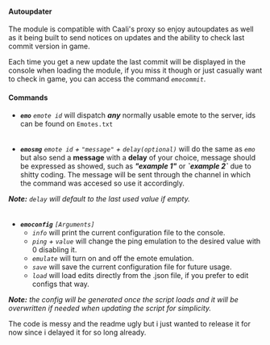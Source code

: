 #### Autoupdater

The module is compatible with Caali's proxy so enjoy autoupdates as well as it being built to send notices on updates and the ability to check last commit version in game.

Each time you get a new update the last commit will be displayed in the console when loading the module, if you miss it though or just casually want to check in game, you can access the command *`emocommit`*.

#### Commands

* ***`emo`*** *`emote id`* will dispatch ***any*** normally usable emote to the server, ids can be found on `Emotes.txt`
######
* ***`emosmg`*** *`emote id` + `"message"` + `delay(optional)`* will do the same as *`emo`* but also send a **message** with a **delay** of your choice, message should be expressed as showed, such as ***"example 1"*** or ***\`example 2\`*** due to shitty coding. The message will be sent through the channel in which the command was accesed so use it accordingly.

***Note:*** *`delay` will default to the last used value if empty.*
######

* ***`emoconfig`*** *`[Arguments]`*
  - *`info`* will print the current configuration file to the console.
  - *`ping` + `value`* will change the ping emulation to the desired value with 0 disabling it.
  - *`emulate`* will turn on and off the emote emulation.
  - *`save`* will save the current configuration file for future usage.
  - *`load`* will load edits directly from the .json file, if you prefer to edit configs that way.

***Note:*** *the config will be generated once the script loads and it will be overwritten if needed when updating the script for simplicity.*

The code is messy and the readme ugly but i just wanted to release it for now since i delayed it for so long already.